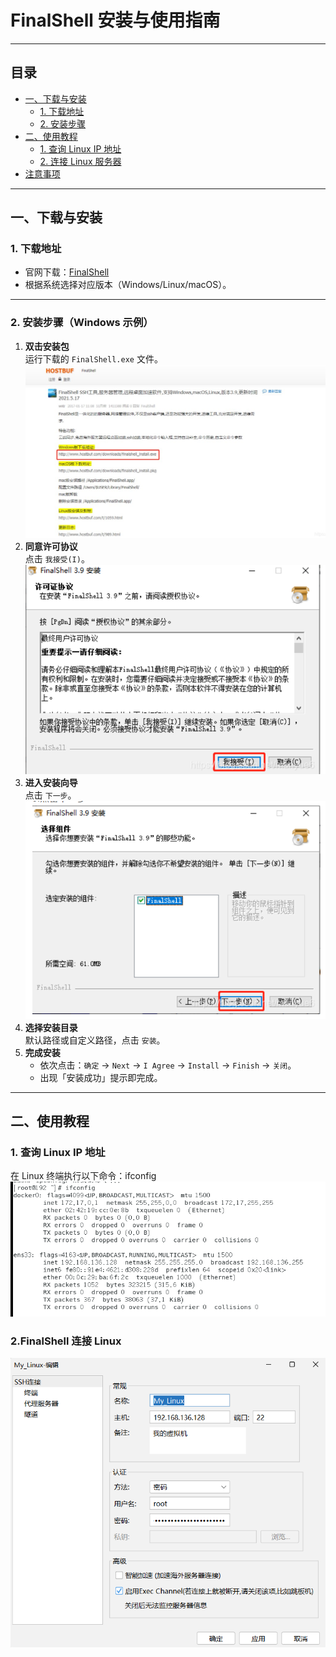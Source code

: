 # FinalShell 安装与使用指南

---

## 目录
- [一、下载与安装](#一下载与安装)
  - [1. 下载地址](#1-下载地址)
  - [2. 安装步骤](#2-安装步骤)
- [二、使用教程](#二使用教程)
  - [1. 查询 Linux IP 地址](#1-查询-linux-ip-地址)
  - [2. 连接 Linux 服务器](#2-连接-linux-服务器)
- [注意事项](#注意事项)

---

## 一、下载与安装

### 1. 下载地址
- 官网下载：[FinalShell](http://www.hostbuf.com/t/988.html)
- 根据系统选择对应版本（Windows/Linux/macOS）。

---

### 2. 安装步骤（Windows 示例）
1. **双击安装包**  
   运行下载的 `FinalShell.exe` 文件。
   ![安装Finalshell截图](../../Images/finallshell_install01.jpg)
2. **同意许可协议**  
   点击 `我接受(I)`。
  ![安装Finalshell截图](../../Images/finallshell_install02.png)
3. **进入安装向导**  
   点击 `下一步`。
   ![安装Finalshell截图](../../Images/finallshell_install03.png)
4. **选择安装目录**  
   默认路径或自定义路径，点击 `安装`。
5. **完成安装**  
   - 依次点击：`确定` → `Next` → `I Agree` → `Install` → `Finish` → `关闭`。
   - 出现「安装成功」提示即完成。

---

## 二、使用教程

### 1. 查询 Linux IP 地址
在 Linux 终端执行以下命令：ifconfig
![安装Finalshell截图](../../Images/finallshell_install04.png)
### 2.FinalShell  连接 Linux 
![运行Finalshell截图](../../Images/finallshell_install05.png)
